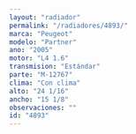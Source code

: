 ```yaml
---
layout: "radiador"
permalink: "/radiadores/4893/"
marca: "Peugeot"
modelo: "Partner"
ano: "2005"
motor: "L4 1.6"
transmision: "Estándar"
parte: "M-12767"
clima: "Con clima"
alto: "24 1/16"
ancho: "15 1/8"
observaciones: ""
id: "4893"
---
```



